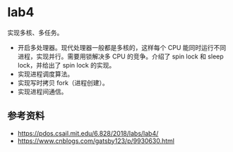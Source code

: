 # lab4

实现多核、多任务。

- 开启多处理器。现代处理器一般都是多核的，这样每个 CPU 能同时运行不同进程，实现并行。需要用锁解决多 CPU 的竞争。介绍了 spin lock 和 sleep lock，并给出了 spin lock 的实现。
- 实现进程调度算法。
- 实现写时拷贝 fork（进程创建）。
- 实现进程间通信。

## 参考资料

- https://pdos.csail.mit.edu/6.828/2018/labs/lab4/
- https://www.cnblogs.com/gatsby123/p/9930630.html
